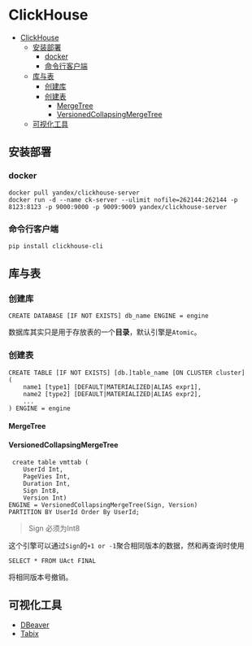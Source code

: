 # ClickHouse

- [ClickHouse](#clickhouse)
  - [安装部署](#安装部署)
    - [docker](#docker)
    - [命令行客户端](#命令行客户端)
  - [库与表](#库与表)
    - [创建库](#创建库)
    - [创建表](#创建表)
      - [MergeTree](#mergetree)
      - [VersionedCollapsingMergeTree](#versionedcollapsingmergetree)
  - [可视化工具](#可视化工具)

## 安装部署

### docker

```
docker pull yandex/clickhouse-server
docker run -d --name ck-server --ulimit nofile=262144:262144 -p 8123:8123 -p 9000:9000 -p 9009:9009 yandex/clickhouse-server
```

### 命令行客户端

```bash
pip install clickhouse-cli
```

## 库与表

### 创建库

```
CREATE DATABASE [IF NOT EXISTS] db_name ENGINE = engine
```

数据库其实只是用于存放表的一个**目录**，默认引擎是`Atomic`。

### 创建表

```
CREATE TABLE [IF NOT EXISTS] [db.]table_name [ON CLUSTER cluster]
(
    name1 [type1] [DEFAULT|MATERIALIZED|ALIAS expr1],
    name2 [type2] [DEFAULT|MATERIALIZED|ALIAS expr2],
    ...
) ENGINE = engine
```

#### MergeTree



#### VersionedCollapsingMergeTree

```
 create table vmttab (
    UserId Int,
    PageVies Int,
    Duration Int,
    Sign Int8,
    Version Int)
ENGINE = VersionedCollapsingMergeTree(Sign, Version)
PARTITION BY UserId Order By UserId;
```

> Sign 必须为Int8

这个引擎可以通过`Sign`的`+1 or -1`聚合相同版本的数据，然和再查询时使用

```
SELECT * FROM UAct FINAL
```
将相同版本号撤销。

## 可视化工具

- [DBeaver](https://dbeaver.io/download/)
- [Tabix](http://ui.tabix.io/)